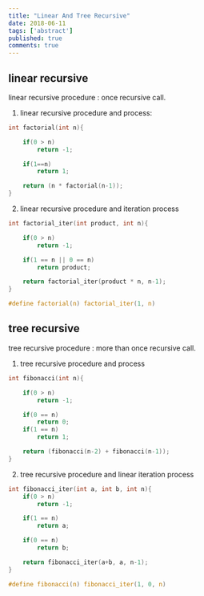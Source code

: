 ```yaml
---
title: "Linear And Tree Recursive"
date: 2018-06-11
tags: ['abstract']
published: true
comments: true
---
```


## linear recursive

linear recursive procedure : once recursive call.

1. linear recursive procedure and process:

```c
int factorial(int n){

	if(0 > n)
		return -1;

	if(1==n)
		return 1;

	return (n * factorial(n-1));
}
```

2. linear recursive procedure and iteration process

```c
int factorial_iter(int product, int n){

	if(0 > n)
		return -1;

	if(1 == n || 0 == n)
		return product;

	return factorial_iter(product * n, n-1);
}

#define factorial(n) factorial_iter(1, n)

```


## tree recursive

tree recursive procedure : more than once recursive call.

1. tree recursive procedure and process

```c
int fibonacci(int n){

	if(0 > n)
		return -1;

	if(0 == n)
		return 0;
	if(1 == n)
		return 1;

	return (fibonacci(n-2) + fibonacci(n-1));
}
```

2. tree recursive procedure and linear iteration process

```c
int fibonacci_iter(int a, int b, int n){
	if(0 > n)
		return -1;

	if(1 == n)
		return a;

	if(0 == n)
		return b;

	return fibonacci_iter(a+b, a, n-1);
}

#define fibonacci(n) fibonacci_iter(1, 0, n)

```
